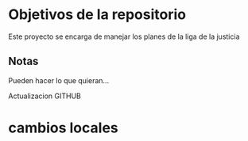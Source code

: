 # Objetivos de la repositorio

Este proyecto se encarga de manejar los planes de la liga de la justicia


## Notas
Pueden hacer lo que quieran...

Actualizacion GITHUB

# cambios locales